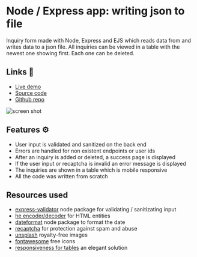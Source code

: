 # Node / Express app: writing json to file

Inquiry form made with Node, Express and EJS which reads data from and writes data to a json file. All inquiries can be viewed in a table with the newest one showing first. Each one can be deleted. 

## Links 🔗

- [Live demo](https://express-crud-writing-json-to-file.rolandjlevy.repl.co/)
- [Source code](https://replit.com/@RolandJLevy/express-crud-writing-json-to-file)
- [Github repo](https://github.com/rolandjlevy/express-crud-writing-json-to-file)

![screen shot](https://raw.githubusercontent.com/rolandjlevy/express-crud-writing-json-to-file/master/public/images/screen-shot.png)

## Features ⚙️
- User input is validated and sanitized on the back end
- Errors are handled for non existent endpoints or user ids
- After an inquiry is added or deleted, a success page is displayed
- If the user input or recaptcha is invalid an error message is displayed
- The inquiries are shown in a table which is mobile responsive
- All the code was written from scratch

## Resources used
- [express-validator](https://express-validator.github.io/docs/) node package for validating / sanitizating input
- [he encoder/decoder](https://github.com/mathiasbynens/he) for HTML entities
- [dateformat](https://www.npmjs.com/package/dateformat) node package to format the date
- [recaptcha](https://developers.google.com/recaptcha) for protection against spam and abuse
- [unsplash](https://unsplash.com/) royalty-free images
- [fontawesome](https://fontawesome.com) free icons
- [responsiveness for tables](https://uglyduck.ca/responsive-tables/) an elegant solution